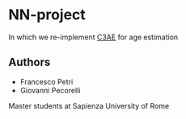 # NN-project

In which we re-implement [C3AE](https://paperswithcode.com/paper/c3ae-exploring-the-limits-of-compact-model) for age estimation

## Authors

* Francesco Petri
* Giovanni Pecorelli

Master students at Sapienza University of Rome
